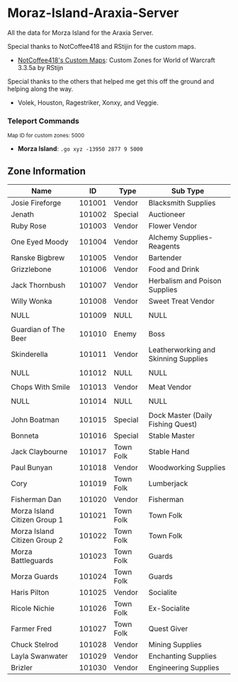 # Moraz-Island-Araxia-Server

All the data for Morza Island for the Araxia Server.

Special thanks to NotCoffee418 and RStijin for the custom maps.
- [NotCoffee418's Custom Maps](https://github.com/NotCoffee418/Custom-Maps): Custom Zones for World of Warcraft 3.3.5a by RStijn

Special thanks to the others that helped me get this off the ground and helping along the way.
- Volek, Houston, Ragestriker, Xonxy, and Veggie.

### Teleport Commands
<small>Map ID for custom zones: 5000</small>
- **Morza Island**: `.go xyz -13950 2877 9 5000`

## Zone Information

| Name             | ID     | Type            | Sub Type               |
|------------------|--------|---------------------|--------------------|
| Josie Fireforge  | 101001 | Vendor | Blacksmith Supplies|
| Jenath | 101002 | Special | Auctioneer |
| Ruby Rose  | 101003 | Vendor | Flower Vendor|
| One Eyed Moody  | 101004 | Vendor | Alchemy Supplies-Reagents|
| Ranske Bigbrew  | 101005 | Vendor | Bartender|
| Grizzlebone | 101006 | Vendor | Food and Drink|
| Jack Thornbush | 101007 | Vendor | Herbalism and Poison Supplies|
| Willy Wonka | 101008 | Vendor | Sweet Treat Vendor|
|||||
|NULL|101009|NULL|NULL|
|||||
|Guardian of The Beer| 101010| Enemy| Boss|
|Skinderella| 101011| Vendor| Leatherworking and Skinning Supplies|
|||||
|NULL|101012|NULL|NULL|
|||||
| Chops With Smile | 101013 | Vendor| Meat Vendor |
|||||
|NULL|101014|NULL|NULL|
|||||
| John Boatman | 101015 | Special | Dock Master (Daily Fishing Quest) |
| Bonneta | 101016 | Special | Stable Master |
| Jack Claybourne | 101017 | Town Folk | Stable Hand |
| Paul Bunyan | 101018 | Vendor | Woodworking Supplies |
| Cory | 101019 | Town Folk | Lumberjack |
| Fisherman Dan | 101020 | Vendor | Fisherman |
| Morza Island Citizen Group 1 | 101021 | Town Folk | Town Folk |
| Morza Island Citizen Group 2 | 101022 | Town Folk | Town Folk |
| Morza Battleguards | 101023 | Town Folk | Guards |
| Morza Guards | 101024 | Town Folk | Guards |
| Haris Pilton | 101025 | Vendor | Socialite |
| Ricole Nichie | 101026 | Town Folk | Ex-Socialite |
| Farmer Fred | 101027 | Town Folk | Quest Giver |
| Chuck Stelrod | 101028 | Vendor | Mining Supplies |
| Layla Swanwater | 101029 | Vendor | Enchanting Supplies |
| Brizler | 101030 | Vendor | Engineering Supplies |



